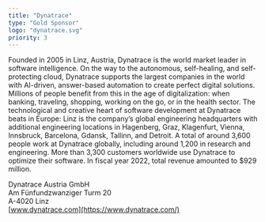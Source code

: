 ```yaml
---
title: "Dynatrace"
type: "Gold Sponsor"
logo: "dynatrace.svg"
priority: 3
---
```


Founded in 2005 in Linz, Austria, Dynatrace is the world market leader in software intelligence. On the way to the autonomous, self-healing, and self-protecting cloud, Dynatrace supports the largest companies in the world with AI-driven, answer-based automation to create perfect digital solutions. Millions of people benefit from this in the age of digitalization: when banking, traveling, shopping, working on the go, or in the health sector. The technological and creative heart of software development at Dynatrace beats in Europe: Linz is the company’s global engineering headquarters with additional engineering locations in Hagenberg, Graz, Klagenfurt, Vienna, Innsbruck, Barcelona, Gdansk, Tallinn, and Detroit. A total of around 3,600 people work at Dynatrace globally, including around 1,200 in research and engineering. More than 3,300 customers worldwide use Dynatrace to optimize their software. In fiscal year 2022, total revenue amounted to $929 million.

Dynatrace Austria GmbH  
Am Fünfundzwanziger Turm 20  
A-4020 Linz  
[www.dynatrace.com](https://www.dynatrace.com/)